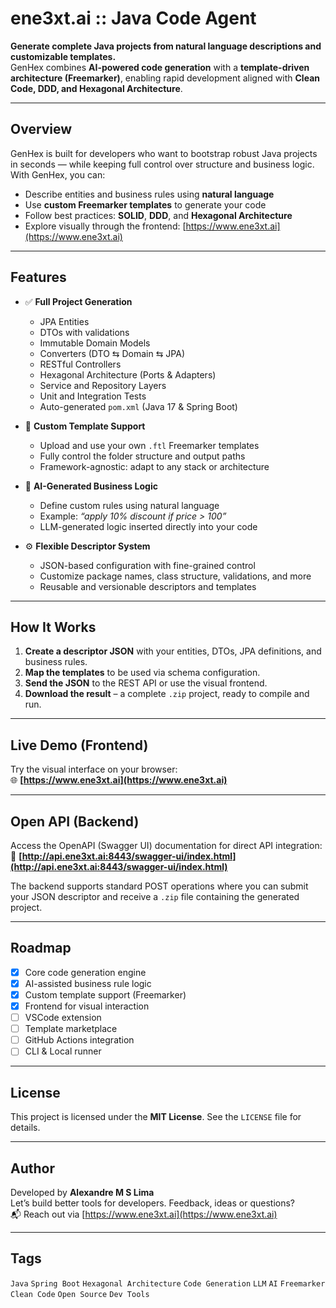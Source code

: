# ene3xt.ai :: Java Code Agent

**Generate complete Java projects from natural language descriptions and customizable templates.**  
GenHex combines **AI-powered code generation** with a **template-driven architecture (Freemarker)**, enabling rapid development aligned with **Clean Code, DDD, and Hexagonal Architecture**.

---

## Overview

GenHex is built for developers who want to bootstrap robust Java projects in seconds — while keeping full control over structure and business logic. With GenHex, you can:

- Describe entities and business rules using **natural language**
- Use **custom Freemarker templates** to generate your code
- Follow best practices: **SOLID**, **DDD**, and **Hexagonal Architecture**
- Explore visually through the frontend: [https://www.ene3xt.ai](https://www.ene3xt.ai)

---

## Features

- ✅ **Full Project Generation**
  - JPA Entities
  - DTOs with validations
  - Immutable Domain Models
  - Converters (DTO ⇆ Domain ⇆ JPA)
  - RESTful Controllers
  - Hexagonal Architecture (Ports & Adapters)
  - Service and Repository Layers
  - Unit and Integration Tests
  - Auto-generated `pom.xml` (Java 17 & Spring Boot)

- 🔁 **Custom Template Support**
  - Upload and use your own `.ftl` Freemarker templates
  - Fully control the folder structure and output paths
  - Framework-agnostic: adapt to any stack or architecture

- 🤖 **AI-Generated Business Logic**
  - Define custom rules using natural language
  - Example: _“apply 10% discount if price > 100”_
  - LLM-generated logic inserted directly into your code

- ⚙️ **Flexible Descriptor System**
  - JSON-based configuration with fine-grained control
  - Customize package names, class structure, validations, and more
  - Reusable and versionable descriptors and templates

---

## How It Works

1. **Create a descriptor JSON** with your entities, DTOs, JPA definitions, and business rules.
2. **Map the templates** to be used via schema configuration.
3. **Send the JSON** to the REST API or use the visual frontend.
4. **Download the result** – a complete `.zip` project, ready to compile and run.

---

## Live Demo (Frontend)

Try the visual interface on your browser:  
🌐 **[https://www.ene3xt.ai](https://www.ene3xt.ai)**

---

## Open API (Backend)

Access the OpenAPI (Swagger UI) documentation for direct API integration:  
🔗 **[http://api.ene3xt.ai:8443/swagger-ui/index.html](http://api.ene3xt.ai:8443/swagger-ui/index.html)**

The backend supports standard POST operations where you can submit your JSON descriptor and receive a `.zip` file containing the generated project.

---

## Roadmap

- [x] Core code generation engine
- [x] AI-assisted business rule logic
- [x] Custom template support (Freemarker)
- [x] Frontend for visual interaction
- [ ] VSCode extension
- [ ] Template marketplace
- [ ] GitHub Actions integration
- [ ] CLI & Local runner

---

## License

This project is licensed under the **MIT License**. See the `LICENSE` file for details.

---

## Author

Developed by **Alexandre M S Lima**  
Let’s build better tools for developers. Feedback, ideas or questions?  
📬 Reach out via [https://www.ene3xt.ai](https://www.ene3xt.ai)

---

## Tags

`Java` `Spring Boot` `Hexagonal Architecture` `Code Generation` `LLM` `AI` `Freemarker` `Clean Code` `Open Source` `Dev Tools`
